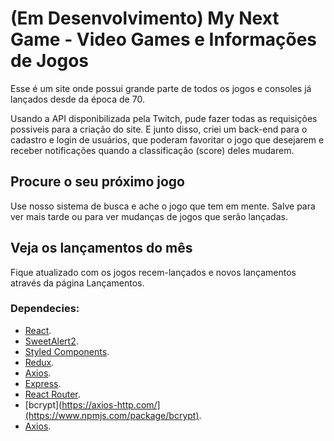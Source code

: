 # (Em Desenvolvimento) My Next Game - Video Games e Informações de Jogos

Esse é um site onde possui grande parte de todos os jogos e consoles já lançados desde da época de 70. 

Usando a API disponibilizada pela Twitch, pude fazer todas as requisições possiveis para a criação do site. E junto disso, criei um back-end para o cadastro e login de usuários, que poderam favoritar o jogo que desejarem e receber notificações quando a classificação (score) deles mudarem.

## Procure o seu próximo jogo

Use nosso sistema de busca e ache o jogo que tem em mente. Salve para ver mais tarde ou para ver mudanças de jogos que serão lançadas.

## Veja os lançamentos do mês

Fique atualizado com os jogos recem-lançados e novos lançamentos através da página Lançamentos.

### Dependecies: 

  - [React](https://pt-br.reactjs.org/).
  - [SweetAlert2](https://sweetalert2.github.io/).
  - [Styled Components](https://styled-components.com/).
  - [Redux](https://redux.js.org/).
  - [Axios](https://axios-http.com/).
  - [Express](https://expressjs.com/pt-br/).
  - [React Router](https://reactrouter.com/).
  - [bcrypt](https://axios-http.com/](https://www.npmjs.com/package/bcrypt).
  - [Axios](https://axios-http.com/).
